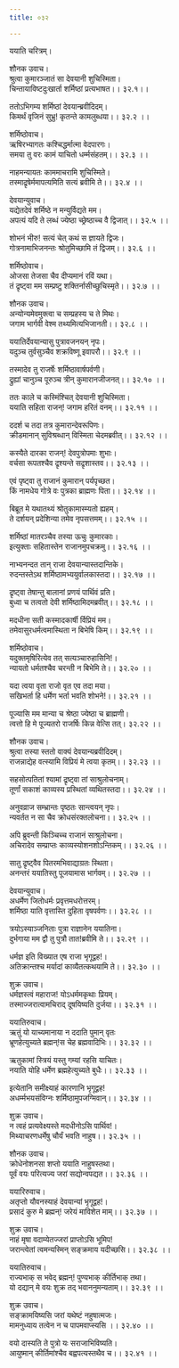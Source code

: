 ```yaml
---
title: ०३२

---
```

ययाति चरित्रम्।  
  
शौनक उवाच।  
श्रुत्वा कुमारञ्जातं सा देवयानी शुचिस्मिता।  
चिन्तायाविष्टदुःखार्ता शर्मिष्ठां प्रत्यभाषत।। ३२.१।।  
  
ततोऽभिगम्य शर्मिष्ठां देवयान्ब्रवीदिदम्।  
किमर्थं वृजिनं सुभ्रु! कृतन्ते कामलुब्धया।। ३२.२ ।।  
  
शर्मिष्ठोवाच।  
ऋषिरभ्यागतः कश्चिद्धर्मात्मा वेदपारगः।  
समया तु वरः कामं याचितो धर्म्मसंहतम्।। ३२.३ ।।  
  
नाहमन्यायतः काममाचरामि शुचिस्मिते।  
तस्माद्रृषेर्ममापत्यमिति सत्यं ब्रवीमि ते।। ३२.४ ।।  
  
देवयान्युवाच।  
यद्येतदेवं शर्मिष्ठे न मन्युर्विद्यते मम।  
अपत्यं यदि ते लब्धं ज्येष्ठा च्छ्रेष्ठाच्च वै द्विजात्।। ३२.५ ।।  
  
शोभनं भीरु! सत्यं चेत्‌ कथं स ज्ञायते द्विजः।  
गोत्रनामाभिजनन्तः श्रोतुमिच्छामि तं द्विजम्।। ३२.६ ।।  
  
शर्मिष्ठोवाच।  
ओजसा तेजसा चैव दीप्यमानं रविं यथा।  
तं द्रृष्ट्वा मम सम्प्रष्टु शक्तिर्नासीच्छुचिस्मृते।। ३२.७ ।।  
  
शौनक उवाच।  
अन्योन्यमेवमुक्त्वा च सम्प्रहस्य च ते मिथः।  
जगाम भार्गवी वेश्म तथ्यमित्यभिजानती।। ३२.८ ।।  
  
ययातिर्देवयान्यासु पुत्रावजनयन् नृपः।  
यदुञ्च तुर्वसुञ्चैव शक्रविष्णू इवापरौ।। ३२.९ ।।  
  
तस्मादेव तु राजर्षेः शर्मिष्ठावार्षपर्वणी।  
द्रुह्यां चानुञ्च पूरुञ्च त्रीन् कुमारानजीजनत्।। ३२.१० ।।  
  
ततः काले च कस्मिंश्चित् देवयानी शुचिस्मिता।  
ययाति सहिता राजन्! जगाम हरितं वनम्।। ३२.११ ।।  
  
ददर्श च तदा तत्र कुमारान्देवरूपिणः।  
क्रीडमानान् सुविश्रब्धान् विस्मिता चेदमब्रवीत्।। ३२.१२ ।।  
  
कस्यैते दारका राजन्! देवपुत्रोपमाः शुभाः।  
वर्चसा रूपतश्चैव द्रृश्यन्ते सद्रृशास्तव।। ३२.१३ ।।  
  
एवं पृष्ट्वा तु राजानं कुमारान् पर्यपृच्छत।  
किं नामधेय गोत्रे वः पुत्रका ब्राह्मणः पिता।। ३२.१४ ।।  
  
बिब्रूत मे यथातथ्यं श्रोतुकामास्म्यतो ह्यहम्।  
ते दर्शयन् प्रदेशिन्या तमेव नृपसत्तमम्।। ३२.१५ ।।  
  
शर्मिष्ठां मातरञ्चैव तस्या ऊचुः कुमारकाः।  
इत्युक्ताः सहितास्तेन राजानमुपचक्रमु।। ३२.१६ ।।  
  
नाभ्यनन्दत तान्‌ राजा देवयान्यास्तदान्तिके।  
रुदन्तस्तेऽथ शर्मिष्ठामभ्ययुर्वालकास्तदा।। ३२.१७ ।।  
  
द्रृष्ट्वा तेषान्तु बालानां प्रणयं पार्थिवं प्रति।  
बुध्वा च तत्वतो देवी शर्मिष्ठामिदमब्रवीत्।। ३२.१८ ।।  
  
मदधीना सती कस्मादकार्षी र्विप्रियं मम।  
तमेवासुरधर्मत्वमास्थिता न बिभेषि किम्।। ३२.१९ ।।  
  
शर्मिष्ठोवाच।  
यदुक्तमृषिरित्येव तत् सत्यञ्चारुहासिनि!।  
न्यायतो धर्मतश्चैव चरन्ती न बिभेमि ते।। ३२.२० ।।  
  
यदा त्वया वृता राजो वृत एव तदा मया।  
सखिभर्ता हि धर्मेण भर्ता भवति शोभने!।। ३२.२१ ।।  
  
पूज्यासि मम मान्या च श्रेष्ठा ज्येष्ठा च ब्राह्मणी।  
त्वत्तो हि मे पूज्यतरो राजर्षिः किन्न वेत्सि तत्। ३२.२२ ।।  
  
शौनक उवाच।  
श्रुत्वा तस्या स्ततो वाक्यं देवयान्यब्रवीदिदम्।  
राजन्नाद्येह वत्स्यामि विप्रियं मे त्वया कृतम्।। ३२.२३ ।।  
  
सहसोत्पतितां श्यामां द्रृष्ट्वा तां साश्रुलोचनाम्।  
तूर्णां सकाशं काव्यस्य प्रस्थितां व्यथितस्तदा।। ३२.२४ ।।  
  
अनुवव्राज सम्भ्रान्तः पृष्ठतः सान्त्वयन् नृपः।  
न्यवर्तत न सा चैव क्रोधसंरक्तलोचना।। ३२.२५ ।।  
  
अपि ब्रुवन्ती किञ्चिच्च राजानं साश्रुलोचना।  
अचिरादेव सम्प्राप्तः काव्यस्योशनशोऽन्तिकम्।। ३२.२६ ।।  
  
सातु द्रृष्ट्वैव पितरमभिवाद्याग्रतः स्थिता।  
अनन्तरं ययातिस्तु पूजयामास भार्गवम्।। ३२.२७ ।।  
  
देवयान्युवाच।  
अधर्मेण जितोधर्मः प्रवृत्तमधरोत्तरम्।  
शर्मिष्ठा याति वृत्तास्ति दुहिता वृषपर्वणः।। ३२.२८ ।।  
  
त्रयोऽस्याञ्जनिताः पुत्रा राज्ञानेन ययातिना।  
दुर्भगाया मम द्वौ तु पुत्रौ तात!ब्रवीमि ते।। ३२.२९ ।।  
  
धर्मज्ञ इति विख्यात एष राजा भृगूद्वह!।  
अतिक्रान्तश्च मर्यादां काव्यैतत्कथयामि ते।। ३२.३० ।।  
  
शुक्र उवाच।  
धर्मज्ञस्त्वं महाराज! योऽधर्ममकृथाः प्रियम्।  
तस्माज्जरात्वामचिराद् दूषयिष्यति दुर्जया।। ३२.३१ ।।  
  
ययातिरुवाच।  
ऋतुं यो याच्यमानाया न ददाति पुमान्‌ वृतः  
भ्रूणहेत्युच्यते ब्रह्मन्!स चेह ब्रह्मवादिभिः।। ३२.३२ ।।  
  
ऋतुकामां स्त्रियं यस्तु गम्यां रहसि याचितः।  
नयाति योहि धर्मेण ब्रह्महेत्युच्यते बुधैः।। ३२.३३ ।।  
  
इत्येतानि समीक्ष्याहं कारणानि भृगूद्वह!  
अधर्म्मभयसंविग्नः शर्मिष्ठामुपजग्मिवान्।। ३२.३४ ।।  
  
शुक्र उवाच।  
न त्वहं प्रत्यवेक्ष्यस्ते मदधीनोऽसि पार्थिव!।  
मिथ्याचरणधर्मेषु चौर्यं भवति नाहुष।। ३२.३५ ।।  
  
शौनक उवाच।  
क्रोधेनोशनसा शप्तो ययाति नाहुषस्तथा।  
पूर्वं वयः परित्यज्य जरां सद्योन्वपद्यत।। ३२.३६ ।।  
  
ययारिरुवाच।  
अतृप्तो यौवनस्याहं देवयान्यां भृगूद्वह!।  
प्रसादं कुरु मे ब्रह्मन्! जरेयं माविशेत माम्।। ३२.३७ ।।  
  
शुक्र उवाच।  
नाहं मृषा वदाम्येतज्जरां प्राप्तोऽसि भूमिप!  
जरान्त्वेतां त्वमन्यस्मिन्‌ सङ्क्रमाय यदीच्छसि।। ३२.३८ ।।  
  
ययातिरुवाच।  
राज्यभाक् स भवेद् ब्रह्मन्! पुण्यभाक् कीर्तिभाक् तथा।  
यो दद्यान्‌ मे वयः शुक्र तद् भवाननुमन्यताम्।। ३२.३९ ।।  
  
शुक्र उवाच।  
सङ्क्रामयिष्यसि जरां यथेष्टं नहुषात्मजः।  
मामनुध्याय तत्वेन न च पापमवाप्स्यसि ।। ३२.४० ।।  
  
वयो दास्यति ते पुत्रो यः सराजाभिविष्यति।  
आयुष्मान् कीर्तिमांश्चैव बह्वपत्यस्तथैव च।। ३२.४१ ।।